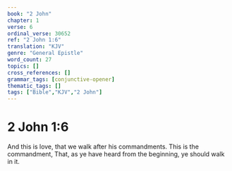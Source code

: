 ```yaml
---
book: "2 John"
chapter: 1
verse: 6
ordinal_verse: 30652
ref: "2 John 1:6"
translation: "KJV"
genre: "General Epistle"
word_count: 27
topics: []
cross_references: []
grammar_tags: [conjunctive-opener]
thematic_tags: []
tags: ["Bible","KJV","2 John"]
---
```


# 2 John 1:6

And this is love, that we walk after his commandments. This is the commandment, That, as ye have heard from the beginning, ye should walk in it.
